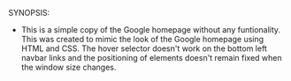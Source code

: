 SYNOPSIS:
 - This is a simple copy of the Google homepage without any funtionality. This was created to mimic the look of the Google homepage using HTML and CSS. The hover selector doesn't work on the bottom left navbar links and the positioning of elements doesn't remain fixed when the window size changes.